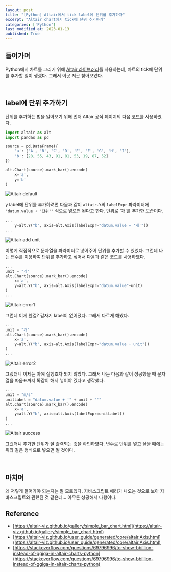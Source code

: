 ```yaml
---
layout: post
title: "[Python] Altair에서 tick label에 단위를 추가하자"
excerpt: "Altair chart에서 tick에 단위 추가하기"
categories: ['Python']
last_modified_at: 2023-01-13
published: True
---
```


## 들어가며

Python에서 차트를 그리기 위해 [Altair 라이브러리](https://altair-viz.github.io/)를 사용하는데, 차트의 tick에 단위를 추가할 일이 생겼다. 그래서 이곳 저곳 찾아보았다.

<br/>

## label에 단위 추가하기

단위를 추가하는 법을 알아보기 위해 먼저 Altair 공식 페이지의 다음 [코드](https://altair-viz.github.io/gallery/simple_bar_chart.html)를 사용하였다.

```python
import altair as alt
import pandas as pd

source = pd.DataFrame({
    'a': ['A', 'B', 'C', 'D', 'E', 'F', 'G', 'H', 'I'],
    'b': [28, 55, 43, 91, 81, 53, 19, 87, 52]
})

alt.Chart(source).mark_bar().encode(
    x='a',
    y='b'
)
```

![Altair default](/de-note/assets/images/12th/alt_default.png)


y label에 단위를 추가하려면 다음과 같이 ```altair.Y```의 ```labelExpr``` 파라미터에 ```"datum.value + '단위'"``` 식으로 넣으면 된다고 한다. 단위로 '개'를 추가한 모습이다. 

```python
...
    y=alt.Y("b", axis=alt.Axis(labelExpr="datum.value + '개'"))
...
```

![Altair add unit](/de-note/assets/images/12th/alt_gae.png)

이렇게 직접적으로 문자열을 파라미터로 넣어주어 단위를 추가할 수 있었다. 그런데 나는 변수를 이용하여 단위를 추가하고 싶어서 다음과 같은 코드를 사용하였다.

```python
...
unit = "개"
alt.Chart(source).mark_bar().encode(
    x='a',
    y=alt.Y("b", axis=alt.Axis(labelExpr="datum.value"+unit)
)
...
```

![Altair error1](/de-note/assets/images/12th/alt_error1.png)

그런데 이게 웬걸? 갑자기 label이 없어졌다. 그래서 다르게 해봤다.

```python
...
unit = "개"
alt.Chart(source).mark_bar().encode(
    x='a',
    y=alt.Y("b", axis=alt.Axis(labelExpr="datum.value + unit"))
)
...
```

![Altair error2](/de-note/assets/images/12th/alt_error2.png)

그랬더니 이제는 아얘 실행조차 되지 않았다. 그래서 나는 다음과 같이 성공했을 때 문자열을 따옴표까지 똑같이 해서 넣어야 겠다고 생각했다.

```python
...
unit = "m/s"
unitLabel = "datum.value + '" + unit + "'"
alt.Chart(source).mark_bar().encode(
    x='a',
    y=alt.Y("b", axis=alt.Axis(labelExpr=unitLabel))
)
...
```

![Altair success](/de-note/assets/images/12th/alt_success.png)

그랬더니 추가한 단위가 잘 출력되는 것을 확인하였다. 변수로 단위를 넣고 싶을 때에는 위와 같은 형식으로 넣으면 될 것이다.

<br/>

## 마치며

왜 저렇게 들어가야 되는지는 잘 모르겠다. 자바스크립트 에러가 나오는 것으로 보아 자바스크립트와 관련된 것 같은데... 아무튼 성공해서 다행이다.   

## Reference

- [https://altair-viz.github.io/gallery/simple_bar_chart.html](https://altair-viz.github.io/gallery/simple_bar_chart.html)   
- [https://altair-viz.github.io/user_guide/generated/core/altair.Axis.html](https://altair-viz.github.io/user_guide/generated/core/altair.Axis.html)   
- [https://stackoverflow.com/questions/69796996/to-show-bbillion-instead-of-ggiga-in-altair-charts-python](https://stackoverflow.com/questions/69796996/to-show-bbillion-instead-of-ggiga-in-altair-charts-python)

